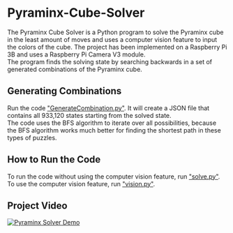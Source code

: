 # Pyraminx-Cube-Solver  
The Pyraminx Cube Solver is a Python program to solve the Pyraminx cube in the least amount of moves and uses a computer vision feature to input the colors of the cube. The project has been implemented on a Raspberry Pi 3B and uses a Raspberry Pi Camera V3 module.  
The program finds the solving state by searching backwards in a set of generated combinations of the Pyraminx cube.  

## Generating Combinations  
Run the code ["GenerateCombination.py"](https://github.com/obadakatma/Pyraminx-Cube-Solver/blob/main/GenerateCombination.py). It will create a JSON file that contains all 933,120 states starting from the solved state.  
The code uses the BFS algorithm to iterate over all possibilities, because the BFS algorithm works much better for finding the shortest path in these types of puzzles.  

## How to Run the Code  
To run the code without using the computer vision feature, run ["solve.py"](https://github.com/obadakatma/Pyraminx-Cube-Solver/blob/main/solve.py).  
To use the computer vision feature, run ["vision.py"](https://github.com/obadakatma/Pyraminx-Cube-Solver/blob/main/vision.py).  

## Project Video  
[![Pyraminx Solver Demo](https://img.youtube.com/vi/YOUTUBE_VIDEO_ID_HERE/0.jpg)](https://www.youtube.com/watch?v=YOUTUBE_VIDEO_ID_HERE)
